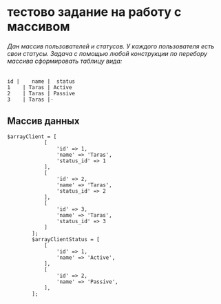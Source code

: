 # тестово задание на работу с массивом
###### Дан массив пользователей и статусов. У каждого пользователя есть свои статусы. Задача с помощью любой конструкции по перебору массива сформировать таблицу вида:
```
id |	name |	status
1	 | Taras | Active
2	 | Taras | Passive
3	 | Taras |-

```
## Массив данных
```
$arrayClient = [
            [
                'id' => 1,
                'name' => 'Taras',
                'status_id' => 1
            ],
            [
                'id' => 2,
                'name' => 'Taras',
                'status_id' => 2
            ],
            [
                'id' => 3,
                'name' => 'Taras',
                'status_id' => 3
            ]
        ];
        $arrayClientStatus = [
            [
                'id' => 1,
                'name' => 'Active',
            ],
            [
                'id' => 2,
                'name' => 'Passive',
            ],
        ];
```
